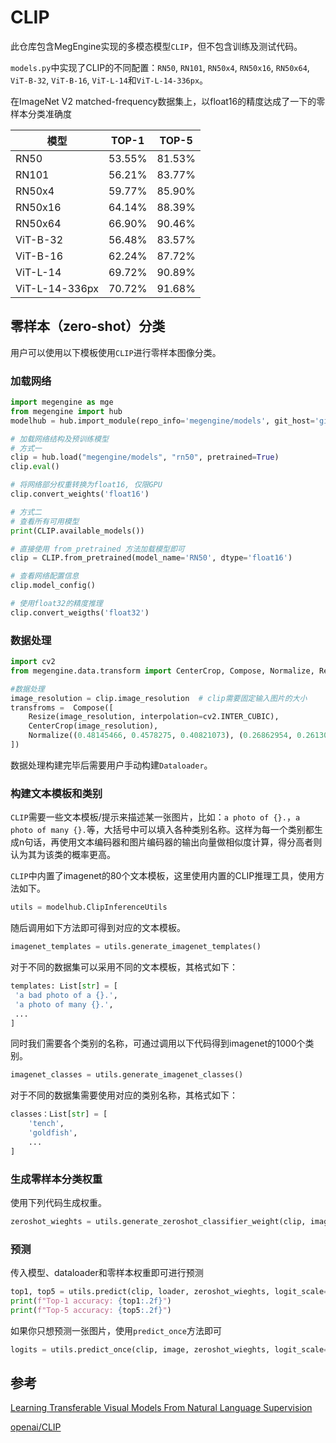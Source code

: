 # CLIP

此仓库包含MegEngine实现的多模态模型`CLIP`，但不包含训练及测试代码。

`models.py`中实现了CLIP的不同配置：`RN50`, `RN101`, `RN50x4`, `RN50x16`, `RN50x64`, `ViT-B-32`, `ViT-B-16`, `ViT-L-14`和`ViT-L-14-336px`。

在ImageNet V2 matched-frequency数据集上，以float16的精度达成了一下的零样本分类准确度

| 模型           | TOP-1  |TOP-5  |
| -------------- | -------|------|
| RN50           | 53.55% |81.53%|
| RN101          | 56.21% |83.77%|
| RN50x4         | 59.77% |85.90%|
| RN50x16        | 64.14% |88.39%|
| RN50x64        | 66.90% |90.46%|
| ViT-B-32       | 56.48% |83.57%|
| ViT-B-16       | 62.24% |87.72%|
| ViT-L-14       | 69.72% |90.89%|
| ViT-L-14-336px | 70.72% |91.68%|

## 零样本（zero-shot）分类

用户可以使用以下模板使用`CLIP`进行零样本图像分类。

### 加载网络

```python
import megengine as mge
from megengine import hub
modelhub = hub.import_module(repo_info='megengine/models', git_host='github.com')

# 加载网络结构及预训练模型
# 方式一
clip = hub.load("megengine/models", "rn50", pretrained=True)
clip.eval()

# 将网络部分权重转换为float16, 仅限GPU
clip.convert_weights('float16')

# 方式二
# 查看所有可用模型
print(CLIP.available_models())

# 直接使用 from_pretrained 方法加载模型即可
clip = CLIP.from_pretrained(model_name='RN50', dtype='float16')

# 查看网络配置信息
clip.model_config()

# 使用float32的精度推理
clip.convert_weigths('float32')
```

### 数据处理

```python
import cv2
from megengine.data.transform import CenterCrop, Compose, Normalize, Resize

#数据处理
image_resolution = clip.image_resolution  # clip需要固定输入图片的大小
transfroms =  Compose([
    Resize(image_resolution, interpolation=cv2.INTER_CUBIC),
    CenterCrop(image_resolution),
    Normalize((0.48145466, 0.4578275, 0.40821073), (0.26862954, 0.26130258, 0.27577711)),
])

```

数据处理构建完毕后需要用户手动构建`Dataloader`。

### 构建文本模板和类别

`CLIP`需要一些文本模板/提示来描述某一张图片，比如：`a photo of {}.`，`a photo of many {}.`等，大括号中可以填入各种类别名称。这样为每一个类别都生成n句话，再使用文本编码器和图片编码器的输出向量做相似度计算，得分高者则认为其为该类的概率更高。

`CLIP`中内置了imagenet的80个文本模板，这里使用内置的CLIP推理工具，使用方法如下。

```python
utils = modelhub.ClipInferenceUtils
```

随后调用如下方法即可得到对应的文本模板。

```python
imagenet_templates = utils.generate_imagenet_templates()
```

对于不同的数据集可以采用不同的文本模板，其格式如下：

```python
templates: List[str] = [
 'a bad photo of a {}.',
 'a photo of many {}.',
 ...
]
```

同时我们需要各个类别的名称，可通过调用以下代码得到imagenet的1000个类别。

```python
imagenet_classes = utils.generate_imagenet_classes()
```

对于不同的数据集需要使用对应的类别名称，其格式如下：

```python
classes：List[str] = [
    'tench',
    'goldfish',
    ...
]
```

### 生成零样本分类权重

使用下列代码生成权重。

```python
zeroshot_wieghts = utils.generate_zeroshot_classifier_weight(clip, imagenet_classes, imagenet_templates)
```

### 预测

传入模型、dataloader和零样本权重即可进行预测

```python
top1, top5 = utils.predict(clip, loader, zeroshot_wieghts, logit_scale=100.)
print(f"Top-1 accuracy: {top1:.2f}")
print(f"Top-5 accuracy: {top5:.2f}")
```

如果你只想预测一张图片，使用`predict_once`方法即可

```python
logits = utils.predict_once(clip, image, zeroshot_wieghts, logit_scale=100.)
```

## 参考

[Learning Transferable Visual Models From Natural Language Supervision](https://arxiv.org/abs/2103.00020)

[openai/CLIP](https://github.com/openai/CLIP)
